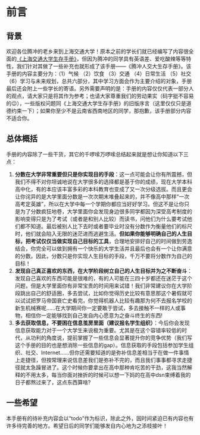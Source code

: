 # 前言
## 背景

欢迎各位腾冲的老乡来到上海交通大学！原本之前的学长们就已经编写了内容很全面的[《上海交通大学生存手册》](https://survivesjtu.gitbook.io/survivesjtumanual/)，但因为腾冲的同学具有英语差、爱吃酸辣等等特性，我们针对其做了一些补充也就形成了该手册——《腾冲人交大生存手册》。该手册的内容主要分为：（1）气候 （2）饮食 （3）交通 （4）日常生活 （5）社交 （6）学习与未来规划，总共六部分，其中学习方面会作为主要介绍的对象，手册最后还会附上一些学长的寄语。另外需要声明的是：手册的内容仅仅代表一部分人的观点，请大家只是将其作为参考；也请大家尊重我们的劳动果实（码字挺不容易的:wink:），一些版权问题同《上海交通大学生存手册》的旧版序言（这里仅仅只是道德约束一下）；如果你至少不是云南省西南地区的同学，那抱歉，该手册部分内容不适合你。

## 总体概括
手册的内容除了一些干货，其它的千啰嗦万啰嗦总结起来就是想让你知道以下三点：
1. **分数在大学非常重要但只是你实现目的手段**：这一点可能会让你有所震撼，但我们不得不对你坦诚地说在大学很多的选择都是基于你的成绩，现在大学本科高中化，有的本应该丰富多彩的本科教育也变成了又一次分级选拔。而且更会让你诧异的是大学里面分数是一次次期末堆叠起来的，并不像高中那样“一次高考定英雄”，所以在大学中每一个学期你都应当好好学习。但这不是让你只是为了分数疯狂地卷，大学里面你会发现身边很多同学都因为深受高考制度的影响变得只是为了考试（或者是和别人比较）而读书，问他们为什么要考试他们都不知道。最后被别人比下去时或者要毕业时没有分数作为衡量他们的标尺时，他们就会陷入无限的迷茫进而逃避生活。**但如果你能够明确自己的人生目标，把考试仅仅当做实现自己目标的工具**，合理地安排好自己的时间做到劳逸结合，你完全可以做到拥有一个快乐的大学生活并且最后也会有一个让你满意的分数。因此，分数只是你实现人生目标的手段，千万不要将分数作为自己的目标！
2. **发现自己真正喜欢的东西，在大学阶段树立自己的人生目标并为之不断奋斗**：发现自己喜欢的东西可能是很难的，有的人可能在三四十岁都还在迷茫于这个问题，但是大学里面你有非常宝贵的时间用来试错！我们非常建议你在大学阶段跳出自己的舒适圈，多去尝试，比如你觉得历史比较有意思那这个暑假就可以试试把罗马帝国衰亡史看完，你觉得机器人比较有趣那为何不去报名学校的新生机械赛呢……在大学期间你一定要敢于尝试，多去接触不一样的人或事物，相信你一定能够找到自己发自内心愿意为之奋斗终生的东西!
3. **多去获取信息，不要困在信息茧房里面（建议报名学生组织）**：今后你会发现信息获取能力对于一个大学生来说极为重要。尤其是在这个容错率较低的时代，从功利的角度说，提前掌握了一些信息会显著提升你的竞争优势（我们写这个手册的目的也是想消除一些信息的gap）。信息获取的手段包括参加学生组织、社交、Internet……但你还需要知道的是弥补信息差相当于在做一件事情上走捷径，但按常理来说信息差我们是弥补不完的，而且我们事事都寻求走捷径就太急躁冒进了。这个时候你要拿出在高中那种肯吃苦的干劲，这我当然解释的不用太多，每当你面对挫折的时候可以想一下妈的在高中dsn束缚着我的日子都熬过来了，这点东西算啥?

## 一些希望
本手册有的待补充内容会以“todo”作为标识，除此之外，因时间紧迫已有内容也有许多待完善的地方。希望日后的同学们能够发自内心地为之添枝接叶！








